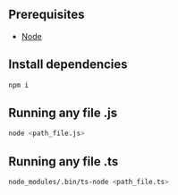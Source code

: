 ## Prerequisites
- [Node](https://nodejs.org/en/download) 


## Install dependencies
```bash
npm i
```

## Running any file .js
```bash
node <path_file.js>
```

## Running any file .ts
```bash
node_modules/.bin/ts-node <path_file.ts>
```